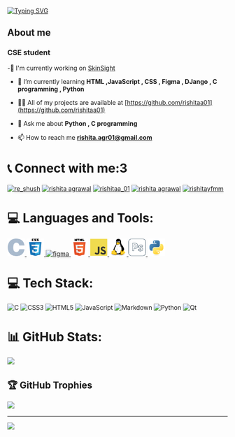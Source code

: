 [![Typing SVG](https://readme-typing-svg.demolab.com?font=Fira+Code&duration=4998&pause=900&color=2E5374&background=33FF7100&vCenter=true&width=435&lines=Hello+I+am+Rishita+Agrawal)](https://git.io/typing-svg)

## About me

<h3 align="left">CSE student</h3>

-🔭 I'm currently working on [SkinSight](https://github.com/RAGHUTTAMA-DEV/SkinSight) 

- 🌱 I’m currently learning **HTML ,JavaScript , CSS , Figma , DJango , C programming , Python**

- 👨‍💻 All of my projects are available at [https://github.com/rishitaa01](https://github.com/rishitaa01)

- 💬 Ask me about **Python , C programming**

- 📫 How to reach me **rishita.agr01@gmail.com**

# 📞 Connect with me:3
<p align="left">
<a href="https://twitter.com/re_shush" target="blank"><img align="center" src="https://raw.githubusercontent.com/rahuldkjain/github-profile-readme-generator/master/src/images/icons/Social/twitter.svg" alt="re_shush" height="30" width="40" /></a>
<a href="https://linkedin.com/in/rishita agrawal" target="blank"><img align="center" src="https://raw.githubusercontent.com/rahuldkjain/github-profile-readme-generator/master/src/images/icons/Social/linked-in-alt.svg" alt="rishita agrawal" height="30" width="40" /></a>
<a href="https://instagram.com/rishitaa_01" target="blank"><img align="center" src="https://raw.githubusercontent.com/rahuldkjain/github-profile-readme-generator/master/src/images/icons/Social/instagram.svg" alt="rishitaa_01" height="30" width="40" /></a>
<a href="https://www.leetcode.com/rishita agrawal" target="blank"><img align="center" src="https://raw.githubusercontent.com/rahuldkjain/github-profile-readme-generator/master/src/images/icons/Social/leet-code.svg" alt="rishita agrawal" height="30" width="40" /></a>
<a href="https://auth.geeksforgeeks.org/user/rishitayfmm" target="blank"><img align="center" src="https://raw.githubusercontent.com/rahuldkjain/github-profile-readme-generator/master/src/images/icons/Social/geeks-for-geeks.svg" alt="rishitayfmm" height="30" width="40" /></a>
</p>

# 💻 Languages and Tools:
<p align="left"> <a href="https://www.cprogramming.com/" target="_blank" rel="noreferrer"> <img src="https://raw.githubusercontent.com/devicons/devicon/master/icons/c/c-original.svg" alt="c" width="40" height="40"/> </a> <a href="https://www.w3schools.com/css/" target="_blank" rel="noreferrer"> <img src="https://raw.githubusercontent.com/devicons/devicon/master/icons/css3/css3-original-wordmark.svg" alt="css3" width="40" height="40"/> </a> <a href="https://www.figma.com/" target="_blank" rel="noreferrer"> <img src="https://www.vectorlogo.zone/logos/figma/figma-icon.svg" alt="figma" width="40" height="40"/> </a> <a href="https://www.w3.org/html/" target="_blank" rel="noreferrer"> <img src="https://raw.githubusercontent.com/devicons/devicon/master/icons/html5/html5-original-wordmark.svg" alt="html5" width="40" height="40"/> </a> <a href="https://developer.mozilla.org/en-US/docs/Web/JavaScript" target="_blank" rel="noreferrer"> <img src="https://raw.githubusercontent.com/devicons/devicon/master/icons/javascript/javascript-original.svg" alt="javascript" width="40" height="40"/> </a> <a href="https://www.linux.org/" target="_blank" rel="noreferrer"> <img src="https://raw.githubusercontent.com/devicons/devicon/master/icons/linux/linux-original.svg" alt="linux" width="40" height="40"/> </a> <a href="https://www.photoshop.com/en" target="_blank" rel="noreferrer"> <img src="https://raw.githubusercontent.com/devicons/devicon/master/icons/photoshop/photoshop-line.svg" alt="photoshop" width="40" height="40"/> </a> <a href="https://www.python.org" target="_blank" rel="noreferrer"> <img src="https://raw.githubusercontent.com/devicons/devicon/master/icons/python/python-original.svg" alt="python" width="40" height="40"/> </a> </p>

# 💻 Tech Stack:
![C](https://img.shields.io/badge/c-%2300599C.svg?style=flat&logo=c&logoColor=white) ![CSS3](https://img.shields.io/badge/css3-%231572B6.svg?style=flat&logo=css3&logoColor=white) ![HTML5](https://img.shields.io/badge/html5-%23E34F26.svg?style=flat&logo=html5&logoColor=white) ![JavaScript](https://img.shields.io/badge/javascript-%23323330.svg?style=flat&logo=javascript&logoColor=%23F7DF1E) ![Markdown](https://img.shields.io/badge/markdown-%23000000.svg?style=flat&logo=markdown&logoColor=white) ![Python](https://img.shields.io/badge/python-3670A0?style=flat&logo=python&logoColor=ffdd54) ![Qt](https://img.shields.io/badge/Qt-%23217346.svg?style=flat&logo=Qt&logoColor=white)

# 📊 GitHub Stats:

![](https://github-readme-stats.vercel.app/api?username=rishitaa01&theme=blue_navy&hide_border=true&include_all_commits=true&count_private=false)<br/>


## 🏆 GitHub Trophies
![](https://github-profile-trophy.vercel.app/?username=rishitaa01&theme=tokyonight&no-frame=true&no-bg=false&margin-w=4)

---
[![](https://visitcount.itsvg.in/api?id=rishitaa01&icon=9&color=6)](https://visitcount.itsvg.in)

<!-- Proudly created with GPRM ( https://gprm.itsvg.in ) -->
